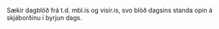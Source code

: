 Sækir dagblöð frá t.d. mbl.is og visir.is, svo blöð dagsins standa opin á skjáborðinu í byrjun dags.